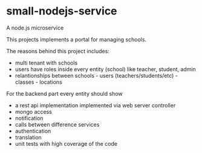 # small-nodejs-service

A node.js microservice

This projects implements a portal for managing schools.

The reasons behind this project includes:

- multi tenant with schools
- users have roles inside every entity (school) like teacher, student, admin
- relantionships between schools - users (teachers/students/etc) - classes - locations

For the backend part every entity should show

- a rest api implementation implemented via web server controller
- mongo access
- notification
- calls between difference services
- authentication
- translation
- unit tests with high coverage of the code
